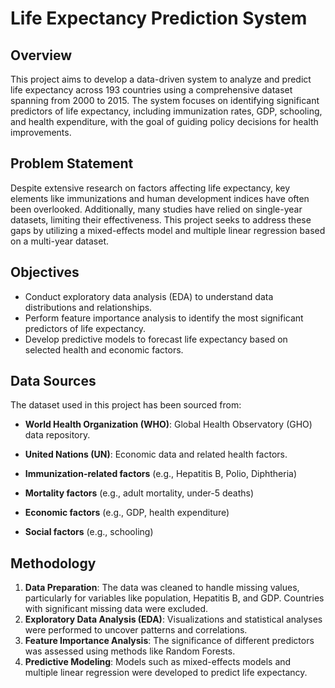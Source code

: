 # Life Expectancy Prediction System

## Overview

This project aims to develop a data-driven system to analyze and predict life expectancy across 193 countries using a comprehensive dataset spanning from 2000 to 2015. The system focuses on identifying significant predictors of life expectancy, including immunization rates, GDP, schooling, and health expenditure, with the goal of guiding policy decisions for health improvements.

## Problem Statement

Despite extensive research on factors affecting life expectancy, key elements like immunizations and human development indices have often been overlooked. Additionally, many studies have relied on single-year datasets, limiting their effectiveness. This project seeks to address these gaps by utilizing a mixed-effects model and multiple linear regression based on a multi-year dataset.

## Objectives

- Conduct exploratory data analysis (EDA) to understand data distributions and relationships.
- Perform feature importance analysis to identify the most significant predictors of life expectancy.
- Develop predictive models to forecast life expectancy based on selected health and economic factors.

## Data Sources

The dataset used in this project has been sourced from:

- **World Health Organization (WHO)**: Global Health Observatory (GHO) data repository.
- **United Nations (UN)**: Economic data and related health factors.

- **Immunization-related factors** (e.g., Hepatitis B, Polio, Diphtheria)
- **Mortality factors** (e.g., adult mortality, under-5 deaths)
- **Economic factors** (e.g., GDP, health expenditure)
- **Social factors** (e.g., schooling)

## Methodology

1. **Data Preparation**: The data was cleaned to handle missing values, particularly for variables like population, Hepatitis B, and GDP. Countries with significant missing data were excluded.
2. **Exploratory Data Analysis (EDA)**: Visualizations and statistical analyses were performed to uncover patterns and correlations.
3. **Feature Importance Analysis**: The significance of different predictors was assessed using methods like Random Forests.
4. **Predictive Modeling**: Models such as mixed-effects models and multiple linear regression were developed to predict life expectancy.
